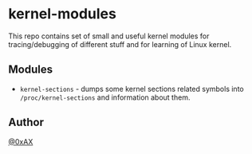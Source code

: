# kernel-modules

This repo contains set of small and useful kernel modules for tracing/debugging of different stuff
and for learning of Linux kernel.

## Modules

  * `kernel-sections` - dumps some kernel sections related symbols into `/proc/kernel-sections`
and information about them.

## Author

[@0xAX](https://twitter.com/0xAX)